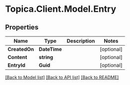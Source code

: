 # Topica.Client.Model.Entry

## Properties

Name | Type | Description | Notes
------------ | ------------- | ------------- | -------------
**CreatedOn** | **DateTime** |  | [optional] 
**Content** | **string** |  | [optional] 
**EntryId** | **Guid** |  | [optional] 

[[Back to Model list]](../README.md#documentation-for-models) [[Back to API list]](../README.md#documentation-for-api-endpoints) [[Back to README]](../README.md)

